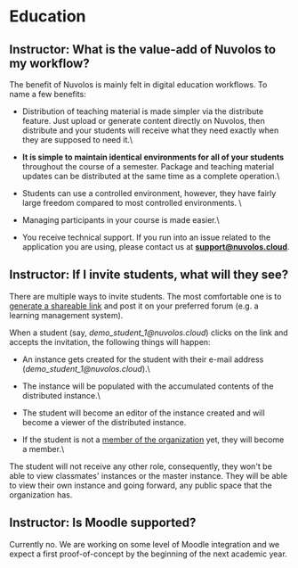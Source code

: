 # Education

## Instructor: What is the value-add of Nuvolos to my workflow?

The benefit of Nuvolos is mainly felt in digital education workflows. To name a few benefits:

* Distribution of teaching material is made simpler via the distribute feature. Just upload or generate content directly on Nuvolos, then distribute and your students will receive what they need exactly when they are supposed to need it.\

* **It is simple to maintain identical environments for all of your students** throughout the course of a semester. Package and teaching material updates can be distributed at the same time as a complete operation.\

* Students can use a controlled environment, however, they have fairly large freedom compared to most controlled environments. \

* Managing participants in your course is made easier.\

* You receive technical support. If you run into an issue related to the application you are using, please contact us at [**support@nuvolos.cloud**](mailto:support@nuvolos.cloud).

## Instructor: If I invite students, what will they see?

There are multiple ways to invite students. The most comfortable one is to [generate a shareable link](../education/instructor-topics/instructor-guide.md#invite-students) and post it on your preferred forum (e.g. a learning management system).

When a student (say, _demo\_student\_1@nuvolos.cloud_) clicks on the link and accepts the invitation, the following things will happen:

* An instance gets created for the student with their e-mail address (_demo\_student\_1@nuvolos.cloud_).\

* The instance will be populated with the accumulated contents of the distributed instance.\

*   The student will become an editor of the instance created and will become a viewer of the distributed instance.


* If the student is not a [member of the organization](../settings-and-administration/role-system.md#member) yet, they will become a member.\


The student will not receive any other role, consequently, they won't be able to view classmates' instances or the master instance. They will be able to view their own instance and going forward, any public space that the organization has.

## Instructor: Is Moodle supported?

Currently no. We are working on some level of Moodle integration and we expect a first proof-of-concept by the beginning of the next academic year.



## &#x20;



